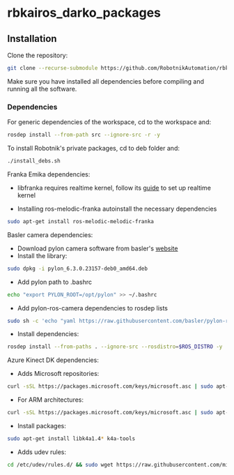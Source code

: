 # rbkairos_darko_packages

## Installation

Clone the repository:

```bash
git clone --recurse-submodule https://github.com/RobotnikAutomation/rbkairos_darko_packages
```

Make sure you have installed all dependencies before compiling and running all the software.

### Dependencies

For generic dependencies of the workspace, cd to the workspace and:

```bash
rosdep install --from-path src --ignore-src -r -y
```

To install Robotnik's private packages, cd to deb folder and:

```bash
./install_debs.sh
```

Franka Emika dependencies:
- libfranka requires realtime kernel, follow its [guide](https://frankaemika.github.io/docs/installation_linux.html) to set up realtime kernel

- Installing ros-melodic-franka autoinstall the necessary dependencies
```bash
sudo apt-get install ros-melodic-melodic-franka
```

Basler camera dependencies:
- Download pylon camera software from basler's [website](https://www.baslerweb.com/en/sales-support/downloads/software-downloads)
- Install the library:
```bash
sudo dpkg -i pylon_6.3.0.23157-deb0_amd64.deb
```
- Add pylon path to .bashrc
```bash
echo "export PYLON_ROOT=/opt/pylon" >> ~/.bashrc
```

- Add pylon-ros-camera dependencies to rosdep lists
```bash
sudo sh -c 'echo "yaml https://raw.githubusercontent.com/basler/pylon-ros-camera/master/pylon_camera/rosdep/pylon_sdk.yaml" > /etc/ros/rosdep/sources.list.d/30-pylon_camera.list' && rosdep update
```

- Install dependencies:
```bash
rosdep install --from-paths . --ignore-src --rosdistro=$ROS_DISTRO -y
```

Azure Kinect DK dependencies:
- Adds Microsoft repositories:
```bash
curl -sSL https://packages.microsoft.com/keys/microsoft.asc | sudo apt-key add - && sudo apt-add-repository https://packages.microsoft.com/ubuntu/18.04/prod && sudo apt-get update
```

- For ARM architectures:

```bash
curl -sSL https://packages.microsoft.com/keys/microsoft.asc | sudo apt-key add - && sudo apt-add-repository https://packages.microsoft.com/ubuntu/18.04/multiarch/prod && sudo apt-get update 
```
- Install packages:
```bash
sudo apt-get install libk4a1.4* k4a-tools
```
- Adds udev rules:
```bash
cd /etc/udev/rules.d/ && sudo wget https://raw.githubusercontent.com/microsoft/Azure-Kinect-Sensor-SDK/develop/scripts/99-k4a.rules
```
